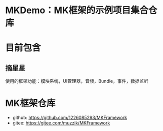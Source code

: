 # MKDemo：MK框架的示例项目集合仓库

# 目前包含

## 摘星星
使用的框架功能：模块系统，UI管理器，音频，Bundle，事件，数据监听

# MK框架仓库
- github: https://github.com/1226085293/MKFramework
- gitee: https://gitee.com/muzzik/MKFramework
